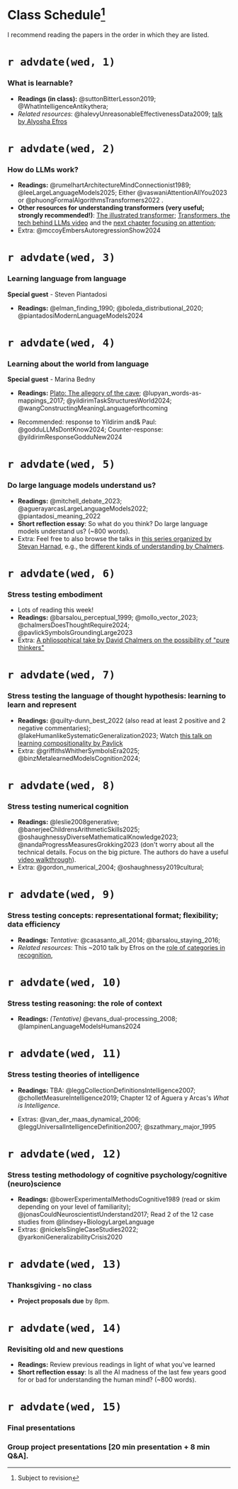 
# Class Schedule[^:1]

I recommend reading the papers in the order in which they are listed.

[^:1]: Subject to revision

# `r advdate(wed, 1)`

### What is learnable?

* **Readings (in class):** @suttonBitterLesson2019; @WhatIntelligenceAntikythera; 
* *Related resources*: @halevyUnreasonableEffectivenessData2009; [talk by Alyosha Efros](youtube.com/watch?v=R7qy2BY6mTk&list=PL2xTeGtUb-8B94jdWGT-chu4ucI7oEe_x&index=32&pp=iAQB)


# `r advdate(wed, 2)`

### How do LLMs work?

* **Readings:** @rumelhartArchitectureMindConnectionist1989; @leeLargeLanguageModels2025; Either @vaswaniAttentionAllYou2023 or @phuongFormalAlgorithmsTransformers2022 . 
* **Other resources for understanding transformers (very useful; strongly recommended!)**: 
[The illustrated transformer](https://jalammar.github.io/illustrated-transformer/?utm_source=chatgpt.com); [Transformers, the tech behind LLMs video](https://www.youtube.com/watch?v=wjZofJX0v4M&ab_channel=3Blue1Brown) and the [next chapter focusing on attention](https://www.youtube.com/watch?v=eMlx5fFNoYc&ab_channel=3Blue1Brown); 
* Extra: @mccoyEmbersAutoregressionShow2024

# `r advdate(wed, 3)`

### Learning language from language

**Special guest** - Steven Piantadosi

* **Readings:** @elman_finding_1990; @boleda_distributional_2020; @piantadosiModernLanguageModels2024 

# `r advdate(wed, 4)`

### Learning about the world from language 

**Special guest** - Marina Bedny

* **Readings:** [Plato: The allegory of the cave](https://scholar.harvard.edu/files/seyer/files/plato_republic_514b-518d_allegory-of-the-cave.pdf); @lupyan_words-as-mappings_2017; @yildirimTaskStructuresWorld2024; @wangConstructingMeaningLanguageforthcoming

* Recommended: response to Yildirim and& Paul: @godduLLMsDontKnow2024; Counter-response: @yildirimResponseGodduNew2024

# `r advdate(wed, 5)` 

### Do large language models understand us?

* **Readings:** @mitchell_debate_2023; @aguerayarcasLargeLanguageModels2022; @piantadosi_meaning_2022
* **Short reflection essay**: So what do you think? Do large language models understand us? (~800 words).
* Extra: Feel free to also browse the talks in [this series organized by Stevan Harnad](https://skywritingspress.ca/), e.g., the [different kinds of understanding by Chalmers](https://www.youtube.com/watch?v=yyRzTL201zI&list=PL2xTeGtUb-8B94jdWGT-chu4ucI7oEe_x&index=24&pp=iAQB). 

# `r advdate(wed, 6)` 

### Stress testing embodiment
* Lots of reading this week! 
* **Readings:** @barsalou_perceptual_1999; @mollo_vector_2023; @chalmersDoesThoughtRequire2024;
@pavlickSymbolsGroundingLarge2023
* Extra: [A phliosophical take by David Chalmers on the possibility of "pure thinkers"](https://philpapers.org/archive/CHADTR.pdf)

# `r advdate(wed, 7)` 

### Stress testing the language of thought hypothesis: learning to learn and represent

* **Readings:** @quilty-dunn_best_2022 (also read at least 2 positive and 2 negative commentaries); @lakeHumanlikeSystematicGeneralization2023; Watch [this talk on learning compositionality by Pavlick](https://www.youtube.com/watch?v=6gSYMX3I5Bs&ab_channel=KempnerInstituteatHarvardUniversity)
* Extra: @griffithsWhitherSymbolsEra2025; @binzMetalearnedModelsCognition2024; 

# `r advdate(wed, 8)` 

### Stress testing numerical cognition

* **Readings:** @leslie2008generative; @banerjeeChildrensArithmeticSkills2025; @oshaughnessyDiverseMathematicalKnowledge2023; @nandaProgressMeasuresGrokking2023 (don't worry about all the technical details. Focus on the big picture. The authors do have a useful [video walkthrough](https://www.youtube.com/watch?v=IHikLL8ULa4&ab_channel=NeelNanda)).
* Extra: @gordon_numerical_2004; @oshaughnessy2019cultural; 

# `r advdate(wed, 9)` 

### Stress testing concepts: representational format; flexibility; data efficiency

* **Readings:** *Tentative:* @casasanto_all_2014; @barsalou_staying_2016; 
* *Related resources*: This ~2010 talk by Efros on the [role of categories in recognition](https://www.youtube.com/watch?v=Qrl7WJLoMDk&ab_channel=MicrosoftResearch), 

# `r advdate(wed, 10)` 

### Stress testing reasoning: the role of context

* **Readings:** *(Tentative)* @evans_dual-processing_2008; @lampinenLanguageModelsHumans2024

# `r advdate(wed, 11)` 

### Stress testing theories of intelligence

* **Readings:** TBA: @leggCollectionDefinitionsIntelligence2007; @cholletMeasureIntelligence2019; Chapter 12 of Aguera y Arcas's _What is Intelligence_.

* Extras: @van_der_maas_dynamical_2006; @leggUniversalIntelligenceDefinition2007; @szathmary_major_1995

# `r advdate(wed, 12)` 

### Stress testing methodology of cognitive psychology/cognitive (neuro)science

* **Readings:** 
@bowerExperimentalMethodsCognitive1989 (read or skim depending on your level of familiarity); @jonasCouldNeuroscientistUnderstand2017; Read 2 of the 12 case studies from @lindsey+BiologyLargeLanguage
* Extras: @nickelsSingleCaseStudies2022; @yarkoniGeneralizabilityCrisis2020

# `r advdate(wed, 13)` 

### Thanksgiving - no class

* **Project proposals due** by 8pm.

# `r advdate(wed, 14)` 

### Revisiting old and new questions

* **Readings:** Review previous readings in light of what you've learned
* **Short reflection essay**: Is all the AI madness of the last few years good for or bad for understanding the human mind? (~800 words).

# `r advdate(wed, 15)` 

### Final presentations

### Group project presentations [20 min presentation + 8 min Q&A].
